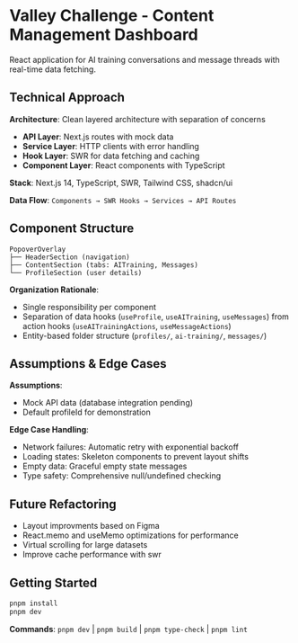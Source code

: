 # Valley Challenge - Content Management Dashboard

React application for AI training conversations and message threads with real-time data fetching.

## Technical Approach

**Architecture**: Clean layered architecture with separation of concerns

- **API Layer**: Next.js routes with mock data
- **Service Layer**: HTTP clients with error handling
- **Hook Layer**: SWR for data fetching and caching
- **Component Layer**: React components with TypeScript

**Stack**: Next.js 14, TypeScript, SWR, Tailwind CSS, shadcn/ui

**Data Flow**: `Components → SWR Hooks → Services → API Routes`

## Component Structure

```
PopoverOverlay
├── HeaderSection (navigation)
├── ContentSection (tabs: AITraining, Messages)
└── ProfileSection (user details)
```

**Organization Rationale**:

- Single responsibility per component
- Separation of data hooks (`useProfile`, `useAITraining`, `useMessages`) from action hooks (`useAITrainingActions`, `useMessageActions`)
- Entity-based folder structure (`profiles/`, `ai-training/`, `messages/`)

## Assumptions & Edge Cases

**Assumptions**:

- Mock API data (database integration pending)
- Default profileId for demonstration

**Edge Case Handling**:

- Network failures: Automatic retry with exponential backoff
- Loading states: Skeleton components to prevent layout shifts
- Empty data: Graceful empty state messages
- Type safety: Comprehensive null/undefined checking

## Future Refactoring

- Layout improvments based on Figma
- React.memo and useMemo optimizations for performance
- Virtual scrolling for large datasets
- Improve cache performance with swr

## Getting Started

```bash
pnpm install
pnpm dev
```

**Commands**: `pnpm dev` | `pnpm build` | `pnpm type-check` | `pnpm lint`

